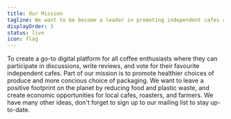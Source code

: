 ```yaml
---
title: Our Mission
tagline: We want to be become a leader in promoting independent cafes and be an advocate of sustainable coffee culture.
displayOrder: 3
status: live
icon: flag
---
```


To create a go-to digital platform for all coffee enthusiasts where they can participate in discussions, write reviews, and vote for their favourite independent cafes. Part of our mission is to promote healthier choices of produce and more concious choice of packaging. We want to leave a positive footprint on the planet by reducing food and plastic waste, and create economic opportunities for local cafes, roasters, and farmers. We have many other ideas, don't forget to sign up to our mailing list to stay up-to-date.